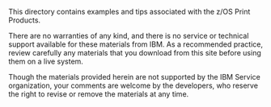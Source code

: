 This directory contains examples and tips associated with the z/OS Print Products.

There are no warranties of any kind, and there is no service or technical support available for these materials from IBM. 
As a recommended practice, review carefully any materials that you download from this site before using them on a live system.

Though the materials provided herein are not supported by the IBM Service organization, your comments are welcome by the 
developers, who reserve the right to revise or remove the materials at any time.
